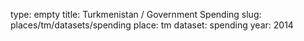 type: empty
title: Turkmenistan / Government Spending
slug: places/tm/datasets/spending
place: tm
dataset: spending
year: 2014

